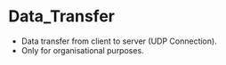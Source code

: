 # Data_Transfer

* Data transfer from client to server (UDP Connection).
* Only for organisational purposes. 


